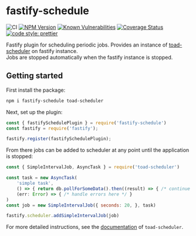 # fastify-schedule

![CI](https://github.com/fastify/fastify-schedule/workflows/CI/badge.svg)
[![NPM Version][npm-image]][npm-url]
[![Known Vulnerabilities](https://snyk.io/test/github/fastify/fastify-schedule/badge.svg)](https://snyk.io/test/github/fastify/fastify-schedule)
[![Coverage Status](https://coveralls.io/repos/fastify/fastify-schedule/badge.svg?branch=main)](https://coveralls.io/r/fastify/fastify-schedule?branch=main)
[![code style: prettier](https://img.shields.io/badge/code_style-prettier-ff69b4.svg?style=flat)](https://github.com/prettier/prettier)

Fastify plugin for scheduling periodic jobs. Provides an instance of [toad-scheduler](https://github.com/kibertoad/toad-scheduler) on fastify instance.  
Jobs are stopped automatically when the fastify instance is stopped.

## Getting started

First install the package:

```bash
npm i fastify-schedule toad-scheduler
```

Next, set up the plugin:

```js
const { fastifySchedulePlugin } = require('fastify-schedule')
const fastify = require('fastify');

fastify.register(fastifySchedulePlugin);
```

From there jobs can be added to scheduler at any point until the application is stopped:

```js
const { SimpleIntervalJob, AsyncTask } = require('toad-scheduler')

const task = new AsyncTask(
    'simple task',
    () => { return db.pollForSomeData().then((result) => { /* continue the promise chain */ }) },
    (err: Error) => { /* handle errors here */ }
)
const job = new SimpleIntervalJob({ seconds: 20, }, task)

fastify.scheduler.addSimpleIntervalJob(job)
```

For more detailed instructions, see the [documentation](https://github.com/kibertoad/toad-scheduler) of `toad-scheduler`.

[npm-image]: https://img.shields.io/npm/v/fastify-schedule.svg
[npm-url]: https://npmjs.org/package/fastify-schedule
